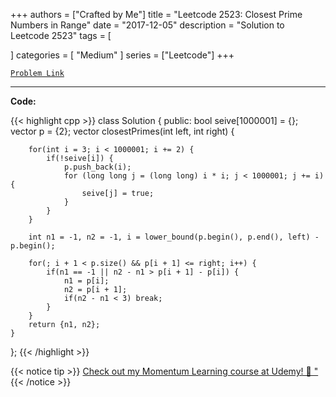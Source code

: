 
+++
authors = ["Crafted by Me"]
title = "Leetcode 2523: Closest Prime Numbers in Range"
date = "2017-12-05"
description = "Solution to Leetcode 2523"
tags = [
    
]
categories = [
    "Medium"
]
series = ["Leetcode"]
+++



[`Problem Link`](https://leetcode.com/problems/closest-prime-numbers-in-range/description/)

---



**Code:**

{{< highlight cpp >}}
class Solution {
public:
    bool seive[1000001] = {};
    vector<int> p = {2};
    vector<int> closestPrimes(int left, int right) {
        
        for(int i = 3; i < 1000001; i += 2) {
            if(!seive[i]) {
                p.push_back(i);
                for (long long j = (long long) i * i; j < 1000001; j += i) {
                    seive[j] = true;
                }
            }
        }
        
        int n1 = -1, n2 = -1, i = lower_bound(p.begin(), p.end(), left) - p.begin();
        
        for(; i + 1 < p.size() && p[i + 1] <= right; i++) {
            if(n1 == -1 || n2 - n1 > p[i + 1] - p[i]) {
                n1 = p[i];
                n2 = p[i + 1];
                if(n2 - n1 < 3) break;
            }
        }
        return {n1, n2};
    }
};
{{< /highlight >}}



{{< notice tip >}}
[Check out my Momentum Learning course at Udemy! 🚀 "](https://www.udemy.com/course/blind-75-the-data-structures-and-algorithms-essentials/)
{{< /notice >}}

